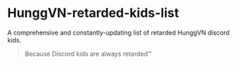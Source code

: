 # HunggVN-retarded-kids-list
A comprehensive and constantly-updating list of retarded HunggVN discord kids.

> Because Discord kids are always retarded™
